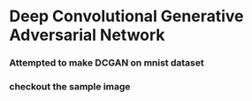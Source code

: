 # Deep Convolutional Generative Adversarial Network
### Attempted to make DCGAN on mnist dataset
### checkout the sample image
